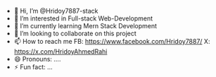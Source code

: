 - 👋 Hi, I’m @Hridoy7887-stack
- 👀 I’m interested in Full-stack Web-Development
- 🌱 I’m currently learning Mern Stack Development
- 💞️ I’m looking to collaborate on this project
- 📫 How to reach me FB: https://www.facebook.com/Hridoy7887/  X: https://x.com/HridoyAhmedRahi
- 😄 Pronouns: ....
- ⚡ Fun fact: ...

<!---
Hridoy7887-stack/Hridoy7887-stack is a ✨ special ✨ repository because its `README.md` (this file) appears on your GitHub profile.
You can click the Preview link to take a look at your changes.
--->
